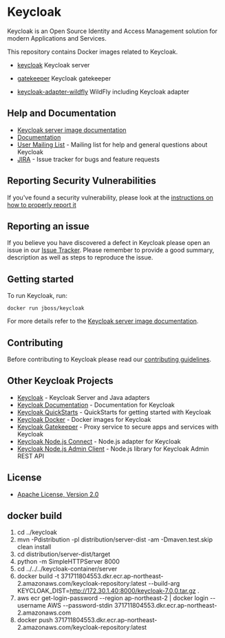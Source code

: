 # Keycloak

Keycloak is an Open Source Identity and Access Management solution for modern Applications and Services.

This repository contains Docker images related to Keycloak.

- [keycloak](https://hub.docker.com/r/jboss/keycloak) Keycloak server
* [gatekeeper](https://hub.docker.com/r/keycloak/keycloak-gatekeeper) Keycloak gatekeeper
- [keycloak-adapter-wildfly](https://hub.docker.com/r/jboss/keycloak-adapter-wildfly) WildFly including Keycloak adapter


## Help and Documentation

* [Keycloak server image documentation](server/README.md)
* [Documentation](https://www.keycloak.org/documentation.html)
* [User Mailing List](https://lists.jboss.org/mailman/listinfo/keycloak-user) - Mailing list for help and general questions about Keycloak
* [JIRA](https://issues.jboss.org/projects/KEYCLOAK) - Issue tracker for bugs and feature requests


## Reporting Security Vulnerabilities

If you've found a security vulnerability, please look at the [instructions on how to properly report it](http://www.keycloak.org/security.html)


## Reporting an issue

If you believe you have discovered a defect in Keycloak please open an issue in our [Issue Tracker](https://issues.jboss.org/projects/KEYCLOAK).
Please remember to provide a good summary, description as well as steps to reproduce the issue.


## Getting started

To run Keycloak, run:

    docker run jboss/keycloak
    
For more details refer to the [Keycloak server image documentation](server/README.md).


## Contributing

Before contributing to Keycloak please read our [contributing guidelines](CONTRIBUTING.md).


## Other Keycloak Projects

* [Keycloak](https://github.com/keycloak/keycloak) - Keycloak Server and Java adapters
* [Keycloak Documentation](https://github.com/keycloak/keycloak-documentation) - Documentation for Keycloak
* [Keycloak QuickStarts](https://github.com/keycloak/keycloak-quickstarts) - QuickStarts for getting started with Keycloak
* [Keycloak Docker](https://github.com/jboss-dockerfiles/keycloak) - Docker images for Keycloak
* [Keycloak Gatekeeper](https://github.com/keycloak/keycloak-gatekeeper) - Proxy service to secure apps and services with Keycloak
* [Keycloak Node.js Connect](https://github.com/keycloak/keycloak-nodejs-connect) - Node.js adapter for Keycloak
* [Keycloak Node.js Admin Client](https://github.com/keycloak/keycloak-nodejs-admin-client) - Node.js library for Keycloak Admin REST API


## License

* [Apache License, Version 2.0](https://www.apache.org/licenses/LICENSE-2.0)

## docker build
1.  cd ../keycloak
2.  mvn -Pdistribution -pl distribution/server-dist -am -Dmaven.test.skip clean install
3.  cd distribution/server-dist/target
4.  python -m SimpleHTTPServer 8000
5.  cd ../../../keycloak-container/server 
6.  docker build -t 371711804553.dkr.ecr.ap-northeast-2.amazonaws.com/keycloak-repository:latest --build-arg KEYCLOAK_DIST=http://172.30.1.40:8000/keycloak-7.0.0.tar.gz . 
7.  aws ecr get-login-password --region ap-northeast-2 | docker login --username AWS --password-stdin 371711804553.dkr.ecr.ap-northeast-2.amazonaws.com
8.  docker push 371711804553.dkr.ecr.ap-northeast-2.amazonaws.com/keycloak-repository:latest
